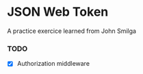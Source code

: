 # JSON Web Token

A practice exercice learned from John Smilga

### TODO

- [x] Authorization middleware
